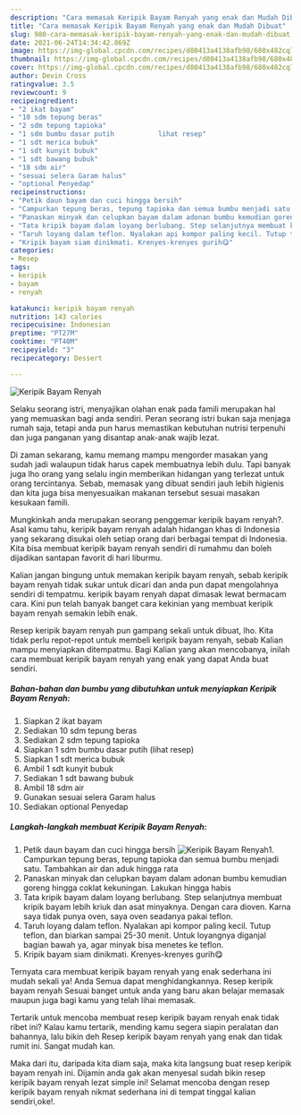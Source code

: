 ```yaml
---
description: "Cara memasak Keripik Bayam Renyah yang enak dan Mudah Dibuat"
title: "Cara memasak Keripik Bayam Renyah yang enak dan Mudah Dibuat"
slug: 980-cara-memasak-keripik-bayam-renyah-yang-enak-dan-mudah-dibuat
date: 2021-06-24T14:34:42.869Z
image: https://img-global.cpcdn.com/recipes/d80413a4138afb98/680x482cq70/keripik-bayam-renyah-foto-resep-utama.jpg
thumbnail: https://img-global.cpcdn.com/recipes/d80413a4138afb98/680x482cq70/keripik-bayam-renyah-foto-resep-utama.jpg
cover: https://img-global.cpcdn.com/recipes/d80413a4138afb98/680x482cq70/keripik-bayam-renyah-foto-resep-utama.jpg
author: Devin Cross
ratingvalue: 3.5
reviewcount: 9
recipeingredient:
- "2 ikat bayam"
- "10 sdm tepung beras"
- "2 sdm tepung tapioka"
- "1 sdm bumbu dasar putih           lihat resep"
- "1 sdt merica bubuk"
- "1 sdt kunyit bubuk"
- "1 sdt bawang bubuk"
- "18 sdm air"
- "sesuai selera Garam halus"
- "optional Penyedap"
recipeinstructions:
- "Petik daun bayam dan cuci hingga bersih"
- "Campurkan tepung beras, tepung tapioka dan semua bumbu menjadi satu. Tambahkan air dan aduk hingga rata"
- "Panaskan minyak dan celupkan bayam dalam adonan bumbu kemudian goreng hingga coklat kekuningan. Lakukan hingga habis"
- "Tata kripik bayam dalam loyang berlubang. Step selanjutnya membuat kripik bayam lebih kriuk dan asat minyaknya. Dengan cara dioven. Karna saya tidak punya oven, saya oven seadanya pakai teflon."
- "Taruh loyang dalam teflon. Nyalakan api kompor paling kecil. Tutup teflon, dan biarkan sampai 25-30 menit. Untuk loyangnya diganjal bagian bawah ya, agar minyak bisa menetes ke teflon."
- "Kripik bayam siam dinikmati. Krenyes-krenyes gurih😋"
categories:
- Resep
tags:
- keripik
- bayam
- renyah

katakunci: keripik bayam renyah 
nutrition: 143 calories
recipecuisine: Indonesian
preptime: "PT27M"
cooktime: "PT40M"
recipeyield: "3"
recipecategory: Dessert

---
```



![Keripik Bayam Renyah](https://img-global.cpcdn.com/recipes/d80413a4138afb98/680x482cq70/keripik-bayam-renyah-foto-resep-utama.jpg)

Selaku seorang istri, menyajikan olahan enak pada famili merupakan hal yang memuaskan bagi anda sendiri. Peran seorang istri bukan saja menjaga rumah saja, tetapi anda pun harus memastikan kebutuhan nutrisi terpenuhi dan juga panganan yang disantap anak-anak wajib lezat.

Di zaman  sekarang, kamu memang mampu mengorder masakan yang sudah jadi walaupun tidak harus capek membuatnya lebih dulu. Tapi banyak juga lho orang yang selalu ingin memberikan hidangan yang terlezat untuk orang tercintanya. Sebab, memasak yang dibuat sendiri jauh lebih higienis dan kita juga bisa menyesuaikan makanan tersebut sesuai masakan kesukaan famili. 



Mungkinkah anda merupakan seorang penggemar keripik bayam renyah?. Asal kamu tahu, keripik bayam renyah adalah hidangan khas di Indonesia yang sekarang disukai oleh setiap orang dari berbagai tempat di Indonesia. Kita bisa membuat keripik bayam renyah sendiri di rumahmu dan boleh dijadikan santapan favorit di hari liburmu.

Kalian jangan bingung untuk memakan keripik bayam renyah, sebab keripik bayam renyah tidak sukar untuk dicari dan anda pun dapat mengolahnya sendiri di tempatmu. keripik bayam renyah dapat dimasak lewat bermacam cara. Kini pun telah banyak banget cara kekinian yang membuat keripik bayam renyah semakin lebih enak.

Resep keripik bayam renyah pun gampang sekali untuk dibuat, lho. Kita tidak perlu repot-repot untuk membeli keripik bayam renyah, sebab Kalian mampu menyiapkan ditempatmu. Bagi Kalian yang akan mencobanya, inilah cara membuat keripik bayam renyah yang enak yang dapat Anda buat sendiri.

<!--inarticleads1-->

##### Bahan-bahan dan bumbu yang dibutuhkan untuk menyiapkan Keripik Bayam Renyah:

1. Siapkan 2 ikat bayam
1. Sediakan 10 sdm tepung beras
1. Sediakan 2 sdm tepung tapioka
1. Siapkan 1 sdm bumbu dasar putih           (lihat resep)
1. Siapkan 1 sdt merica bubuk
1. Ambil 1 sdt kunyit bubuk
1. Sediakan 1 sdt bawang bubuk
1. Ambil 18 sdm air
1. Gunakan sesuai selera Garam halus
1. Sediakan optional Penyedap




<!--inarticleads2-->

##### Langkah-langkah membuat Keripik Bayam Renyah:

1. Petik daun bayam dan cuci hingga bersih
<img src="https://img-global.cpcdn.com/steps/5d9e4c772b8ffc10/160x128cq70/keripik-bayam-renyah-langkah-memasak-1-foto.jpg" alt="Keripik Bayam Renyah">1. Campurkan tepung beras, tepung tapioka dan semua bumbu menjadi satu. Tambahkan air dan aduk hingga rata
1. Panaskan minyak dan celupkan bayam dalam adonan bumbu kemudian goreng hingga coklat kekuningan. Lakukan hingga habis
1. Tata kripik bayam dalam loyang berlubang. Step selanjutnya membuat kripik bayam lebih kriuk dan asat minyaknya. Dengan cara dioven. Karna saya tidak punya oven, saya oven seadanya pakai teflon.
1. Taruh loyang dalam teflon. Nyalakan api kompor paling kecil. Tutup teflon, dan biarkan sampai 25-30 menit. Untuk loyangnya diganjal bagian bawah ya, agar minyak bisa menetes ke teflon.
1. Kripik bayam siam dinikmati. Krenyes-krenyes gurih😋




Ternyata cara membuat keripik bayam renyah yang enak sederhana ini mudah sekali ya! Anda Semua dapat menghidangkannya. Resep keripik bayam renyah Sesuai banget untuk anda yang baru akan belajar memasak maupun juga bagi kamu yang telah lihai memasak.

Tertarik untuk mencoba membuat resep keripik bayam renyah enak tidak ribet ini? Kalau kamu tertarik, mending kamu segera siapin peralatan dan bahannya, lalu bikin deh Resep keripik bayam renyah yang enak dan tidak rumit ini. Sangat mudah kan. 

Maka dari itu, daripada kita diam saja, maka kita langsung buat resep keripik bayam renyah ini. Dijamin anda gak akan menyesal sudah bikin resep keripik bayam renyah lezat simple ini! Selamat mencoba dengan resep keripik bayam renyah nikmat sederhana ini di tempat tinggal kalian sendiri,oke!.

